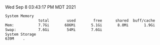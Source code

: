 Wed Sep  8 03:43:17 PM MDT 2021
```bash
System Memory
               total        used        free      shared  buff/cache   available
Mem:           7.7Gi       686Mi       5.1Gi       8.0Mi       1.9Gi       6.7Gi
Swap:          7.6Gi        54Mi       7.6Gi
System Storage
639M	.
```
